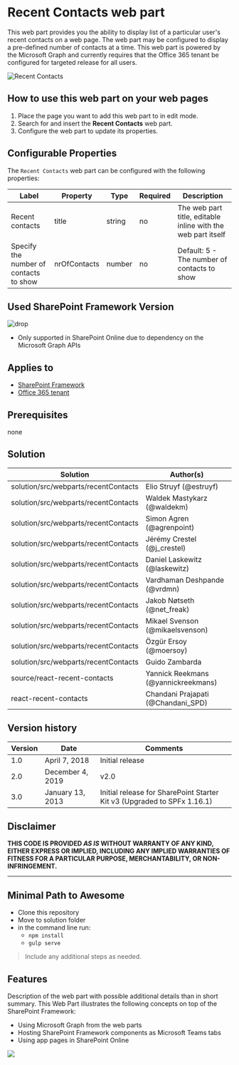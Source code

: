 # Recent Contacts web part

This web part provides you the ability to display list of a particular user's recent contacts on a web page. The web part may be configured to display a pre-defined number of contacts at a time. This web part is powered by the Microsoft Graph and currently requires that the Office 365 tenant be configured for targeted release for all users.

![Recent Contacts](../../assets/images/components/part-recent-contacts.gif)

## How to use this web part on your web pages

1. Place the page you want to add this web part to in edit mode.
2. Search for and insert the **Recent Contacts** web part.
3. Configure the web part to update its properties.

## Configurable Properties

The `Recent Contacts` web part can be configured with the following properties:

| Label | Property | Type | Required | Description |
| ---- | ---- | ---- | ---- | ---- |
| Recent contacts | title | string | no | The web part title, editable inline with the web part itself |
| Specify the number of contacts to show | nrOfContacts | number | no | Default: 5 - The number of contacts to show |

## Used SharePoint Framework Version

![drop](https://img.shields.io/badge/version-1.9.1-green.svg)

* Only supported in SharePoint Online due to dependency on the Microsoft Graph APIs

## Applies to

* [SharePoint Framework](https:/dev.office.com/sharepoint)
* [Office 365 tenant](https://dev.office.com/sharepoint/docs/spfx/set-up-your-development-environment)

## Prerequisites

none

## Solution

Solution|Author(s)
--------|---------
solution/src/webparts/recentContacts | Elio Struyf (@estruyf)
solution/src/webparts/recentContacts | Waldek Mastykarz (@waldekm)
solution/src/webparts/recentContacts | Simon Agren (@agrenpoint)
solution/src/webparts/recentContacts | Jérémy Crestel (@j_crestel)
solution/src/webparts/recentContacts | Daniel Laskewitz (@laskewitz)
solution/src/webparts/recentContacts | Vardhaman Deshpande (@vrdmn)
solution/src/webparts/recentContacts | Jakob Nøtseth (@net_freak)
solution/src/webparts/recentContacts | Mikael Svenson (@mikaelsvenson)
solution/src/webparts/recentContacts | Özgür Ersoy (@moersoy)
solution/src/webparts/recentContacts | Guido Zambarda
source/react-recent-contacts | Yannick Reekmans (@yannickreekmans)
react-recent-contacts | Chandani Prajapati (@Chandani_SPD)

## Version history

Version|Date|Comments
-------|----|--------
1.0|April 7, 2018|Initial release
2.0|December 4, 2019|v2.0
3.0|January 13, 2013|Initial release for SharePoint Starter Kit v3 (Upgraded to SPFx 1.16.1)

## Disclaimer

**THIS CODE IS PROVIDED *AS IS* WITHOUT WARRANTY OF ANY KIND, EITHER EXPRESS OR IMPLIED, INCLUDING ANY IMPLIED WARRANTIES OF FITNESS FOR A PARTICULAR PURPOSE, MERCHANTABILITY, OR NON-INFRINGEMENT.**

---

## Minimal Path to Awesome

* Clone this repository
* Move to solution folder
* in the command line run:
  * `npm install`
  * `gulp serve`

> Include any additional steps as needed.

## Features

Description of the web part with possible additional details than in short summary. 
This Web Part illustrates the following concepts on top of the SharePoint Framework:

* Using Microsoft Graph from the web parts
* Hosting SharePoint Framework components as Microsoft Teams tabs
* Using app pages in SharePoint Online

<img src="https://telemetry.sharepointpnp.com/sp-starter-kit/source/react-recent-contacts" />
